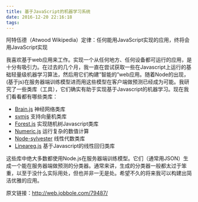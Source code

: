 ```yaml
---
title: 基于JavaScript的机器学习系统
date: 2016-12-20 22:16:18
tags:
---
```



阿特伍德（Atwood Wikipedia）定律：任何能用JavaScript实现的应用，终将会用JavaScript实现


<!-- more -->
我喜欢基于web应用来工作。实现一个从任何地方、任何设备都可运行的应用，是十分有吸引力。在过去的几个月，我一直在尝试获取一些在Javascript上运行的基础轻量级机器学习算法，然后用它们构建”智能的”web应用。随着Node的出现，(基于js)在服务器端训练模型进而用这些模型在客户端做预测已经成为可能。我研究了一些类库（工具），它们确实有助于实现基于Javascript的机器学习。现在我们看看都有哪些类库：

* [Brain.js](https://github.com/harthur/brain)  神经网络类库
* [svmjs](https://github.com/karpathy/svmjs)  支持向量机类库
* [Forest.js](https://github.com/karpathy/forestjs) 实现随机树Javascript类库
* [Numeric.js](http://www.numericjs.com/)  运行复杂的数值计算
* [Node-sylvester](https://github.com/NaturalNode/node-sylvester) 线性代数类库
* [Lineareg.js](https://github.com/lastlegion/linearReg.js) 基于Javascript的线性回归类库

这些库中绝大多数都使用Node.js在服务器端训练模型。它们（通常用JSON）生成一个能在服务器端做预测的分类器。通常来讲，生成的分类器一般都太过于笨重，以至于没什么实际用处，但也并非一无是处。希望不久的将来我可以构建出简洁优雅的应用。



原文链接：http://web.jobbole.com/79487/